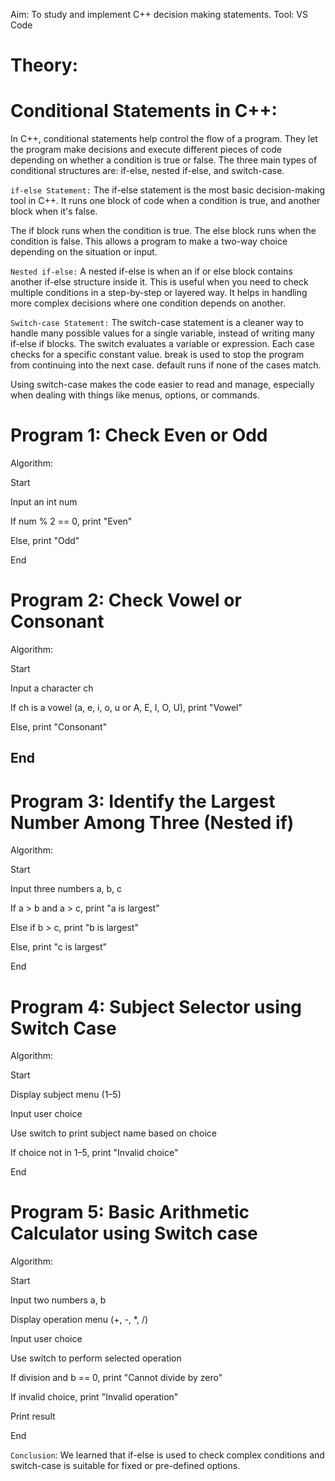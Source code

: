 
Aim: To study and implement C++ decision making statements.
Tool: VS Code

# Theory:

# Conditional Statements in C++:
In C++, conditional statements help control the flow of a program. They let the program make decisions and execute different pieces of code depending on whether a condition is true or false. The three main types of conditional structures are: if-else, nested if-else, and switch-case.

`if-else Statement:`
The if-else statement is the most basic decision-making tool in C++. It runs one block of code when a condition is true, and another block when it's false.

The if block runs when the condition is true.
The else block runs when the condition is false.
This allows a program to make a two-way choice depending on the situation or input.

`Nested if-else:`
A nested if-else is when an if or else block contains another if-else structure inside it. This is useful when you need to check multiple conditions in a step-by-step or layered way. It helps in handling more complex decisions where one condition depends on another.

`Switch-case Statement:`
The switch-case statement is a cleaner way to handle many possible values for a single variable, instead of writing many if-else if blocks.
The switch evaluates a variable or expression.
Each case checks for a specific constant value.
break is used to stop the program from continuing into the next case.
default runs if none of the cases match.

Using switch-case makes the code easier to read and manage, especially when dealing with things like menus, options, or commands.

# Program 1: Check Even or Odd
Algorithm:

Start

Input an int num

If num % 2 == 0, print "Even"

Else, print "Odd"

End

# Program 2: Check Vowel or Consonant
Algorithm:

Start

Input a character ch

If ch is a vowel (a, e, i, o, u or A, E, I, O, U), print "Vowel"

Else, print "Consonant"

End
---

# Program 3: Identify the Largest Number Among Three (Nested if)
Algorithm:

Start

Input three numbers a, b, c

If a > b and a > c, print "a is largest"

Else if b > c, print "b is largest"

Else, print "c is largest"

End

# Program 4: Subject Selector using Switch Case
Algorithm:

Start

Display subject menu (1–5)

Input user choice

Use switch to print subject name based on choice

If choice not in 1–5, print "Invalid choice"

End

# Program 5: Basic Arithmetic Calculator using Switch case
Algorithm:

Start

Input two numbers a, b

Display operation menu (+, -, *, /)

Input user choice

Use switch to perform selected operation

If division and b == 0, print "Cannot divide by zero"

If invalid choice, print "Invalid operation"

Print result

End

`Conclusion`: We learned that if-else is used to check complex conditions and switch-case is suitable for fixed or pre-defined options.
